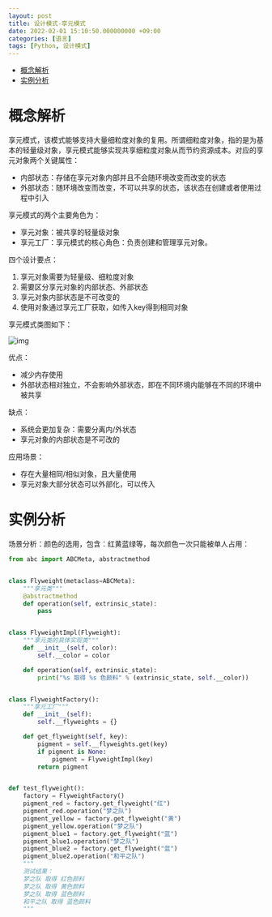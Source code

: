 ```yaml
---
layout: post
title: 设计模式-享元模式
date: 2022-02-01 15:10:50.000000000 +09:00
categories: [语言]
tags: [Python, 设计模式]
---
```


- [概念解析](#sec-1)
- [实例分析](#sec-2)

# 概念解析<a id="sec-1"></a>

享元模式，该模式能够支持大量细粒度对象的复用。所谓细粒度对象，指的是为基本的轻量级对象，享元模式能够实现共享细粒度对象从而节约资源成本。对应的享元对象两个关键属性：

-   内部状态：存储在享元对象内部并且不会随环境改变而改变的状态
-   外部状态：随环境改变而改变，不可以共享的状态，该状态在创建或者使用过程中引入

享元模式的两个主要角色为：

-   享元对象：被共享的轻量级对象
-   享元工厂：享元模式的核心角色：负责创建和管理享元对象。

四个设计要点：

1.  享元对象需要为轻量级、细粒度对象
2.  需要区分享元对象的内部状态、外部状态
3.  享元对象内部状态是不可改变的
4.  使用对象通过享元工厂获取，如传入key得到相同对象

享元模式类图如下： 

![img](https://cdn.jsdelivr.net/gh/ZhengWG/Imgs_blog//2022-02-01-%25E8%25AE%25BE%25E8%25AE%25A1%25E6%25A8%25A1%25E5%25BC%258F-%25E4%25BA%25AB%25E5%2585%2583%25E6%25A8%25A1%25E5%25BC%258F/20220202_224714.png)

优点：

-   减少内存使用
-   外部状态相对独立，不会影响外部状态，即在不同环境内能够在不同的环境中被共享

缺点：

-   系统会更加复杂：需要分离内/外状态
-   享元对象的内部状态是不可改的

应用场景：

-   存在大量相同/相似对象，且大量使用
-   享元对象大部分状态可以外部化，可以传入

# 实例分析<a id="sec-2"></a>

场景分析：颜色的选用，包含：红黄蓝绿等，每次颜色一次只能被单人占用：

```python
from abc import ABCMeta, abstractmethod


class Flyweight(metaclass=ABCMeta):
    """享元类"""
    @abstractmethod
    def operation(self, extrinsic_state):
        pass


class FlyweightImpl(Flyweight):
    """享元类的具体实现类"""
    def __init__(self, color):
        self.__color = color

    def operation(self, extrinsic_state):
        print("%s 取得 %s 色颜料" % (extrinsic_state, self.__color))


class FlyweightFactory():
    """享元工厂"""
    def __init__(self):
        self.__flyweights = {}

    def get_flyweight(self, key):
        pigment = self.__flyweights.get(key)
        if pigment is None:
            pigment = FlyweightImpl(key)
        return pigment


def test_flyweight():
    factory = FlyweightFactory()
    pigment_red = factory.get_flyweight("红")
    pigment_red.operation("梦之队")
    pigment_yellow = factory.get_flyweight("黄")
    pigment_yellow.operation("梦之队")
    pigment_blue1 = factory.get_flyweight("蓝")
    pigment_blue1.operation("梦之队")
    pigment_blue2 = factory.get_flyweight("蓝")
    pigment_blue2.operation("和平之队")
    """
    测试结果：
    梦之队 取得 红色颜料
    梦之队 取得 黄色颜料
    梦之队 取得 蓝色颜料
    和平之队 取得 蓝色颜料
    """
```
